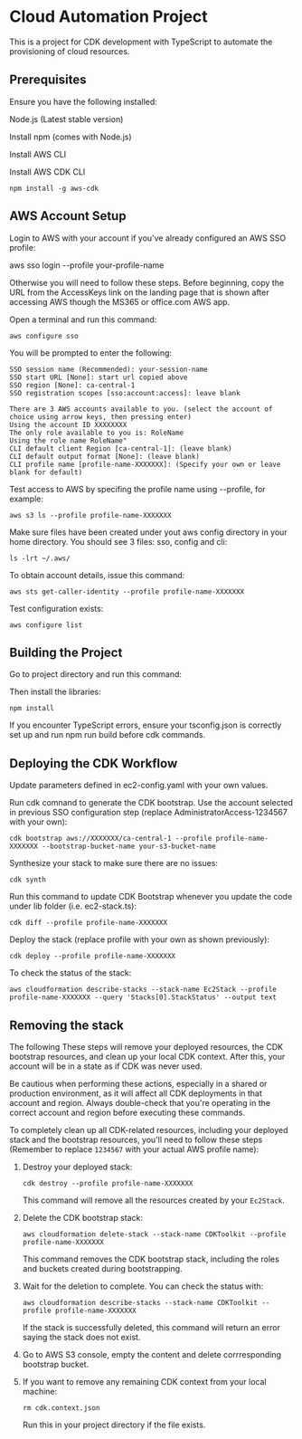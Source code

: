 # Cloud Automation Project

This is a project for CDK development with TypeScript to automate the provisioning of cloud resources.

## Prerequisites

Ensure you have the following installed:

Node.js (Latest stable version)

Install npm (comes with Node.js)

Install AWS CLI

Install AWS CDK CLI

```
npm install -g aws-cdk
```

## AWS Account Setup

Login to AWS with your account if you've already configured an AWS SSO profile:

aws sso login --profile your-profile-name

Otherwise you will need to follow these steps. Before beginning, copy the URL from the AccessKeys link on the landing page that is shown after accessing AWS though the MS365 or office.com AWS app.

Open a terminal and run this command:

```
aws configure sso
```

You will be prompted to enter the following:

```
SSO session name (Recommended): your-session-name
SSO start URL [None]: start url copied above
SSO region [None]: ca-central-1
SSO registration scopes [sso:account:access]: leave blank

There are 3 AWS accounts available to you. (select the account of choice using arrow keys, then pressing enter)
Using the account ID XXXXXXXX
The only role available to you is: RoleName
Using the role name RoleName"
CLI default client Region [ca-central-1]: (leave blank)
CLI default output format [None]: (leave blank)
CLI profile name [profile-name-XXXXXXX]: (Specify your own or leave blank for default)
```

Test access to AWS by specifing the profile name using --profile, for example:

```
aws s3 ls --profile profile-name-XXXXXXX
```

Make sure files have been created under yout aws config directory in your home directory. You should see 3 files: sso, config and cli:

```
ls -lrt ~/.aws/                    
```

To obtain account details, issue this command:
```
aws sts get-caller-identity --profile profile-name-XXXXXXX
```

Test configuration exists:

```
aws configure list
```

## Building the Project
Go to project directory and run this command:

Then install the libraries:

```
npm install
```

If you encounter TypeScript errors, ensure your tsconfig.json is correctly set up and run npm run build before cdk commands.

## Deploying the CDK Workflow

Update parameters defined in ec2-config.yaml with your own values.

Run cdk comnand to generate the CDK bootstrap. Use the account selected in previous SSO configuration step (replace AdministratorAccess-1234567 with your own):
```
cdk bootstrap aws://XXXXXXX/ca-central-1 --profile profile-name-XXXXXXX --bootstrap-bucket-name your-s3-bucket-name
```

Synthesize your stack to make sure there are no issues:

```
cdk synth
```

Run this command to update CDK Bootstrap whenever you update the code under lib folder (i.e. ec2-stack.ts): 

```
cdk diff --profile profile-name-XXXXXXX
```

Deploy the stack (replace profile with your own as shown previously):

```
cdk deploy --profile profile-name-XXXXXXX
```

To check the status of the stack:
```
aws cloudformation describe-stacks --stack-name Ec2Stack --profile profile-name-XXXXXXX --query 'Stacks[0].StackStatus' --output text
```

## Removing the stack
The following These steps will remove your deployed resources, the CDK bootstrap resources, and clean up your local CDK context. After this, your account will be in a state as if CDK was never used.

Be cautious when performing these actions, especially in a shared or production environment, as it will affect all CDK deployments in that account and region. Always double-check that you're operating in the correct account and region before executing these commands.

To completely clean up all CDK-related resources, including your deployed stack and the bootstrap resources, you'll need to follow these steps (Remember to replace `1234567` with your actual AWS profile name):

1. Destroy your deployed stack:
   ```
   cdk destroy --profile profile-name-XXXXXXX
   ```
   This command will remove all the resources created by your `Ec2Stack`.

2. Delete the CDK bootstrap stack:
   ```
   aws cloudformation delete-stack --stack-name CDKToolkit --profile profile-name-XXXXXXX
   ```
   This command removes the CDK bootstrap stack, including the roles and buckets created during bootstrapping.

3. Wait for the deletion to complete. You can check the status with:
   ```
   aws cloudformation describe-stacks --stack-name CDKToolkit --profile profile-name-XXXXXXX
   ```
   If the stack is successfully deleted, this command will return an error saying the stack does not exist.

4. Go to AWS S3 console, empty the content and delete corrresponding bootstrap bucket.
   
5. If you want to remove any remaining CDK context from your local machine:
   ```
   rm cdk.context.json
   ```
   Run this in your project directory if the file exists.
